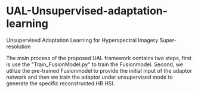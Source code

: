 # UAL-Unsupervised-adaptation-learning
Unsupervised Adaptation Learning for Hyperspectral Imagery Super-resolution

The main process of the proposed UAL framework contains two steps, first is use the "Train_FusionModel.py" to train the Fusionmodel. Second, we utilize the pre-trained Fusionmodel to provide the initial input of the adaptor network and then we train the adaptor under unsupervised mode to generate the specific reconstructed HR HSI.

